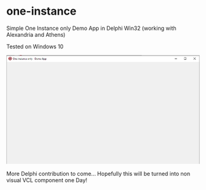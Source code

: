 # one-instance
Simple One Instance only Demo App in Delphi Win32 (working with Alexandria and Athens)

Tested on Windows 10


<p align="center"><img src="screenshot.png"></p>

More Delphi contribution to come... Hopefully this will be turned into non visual VCL component one Day!

